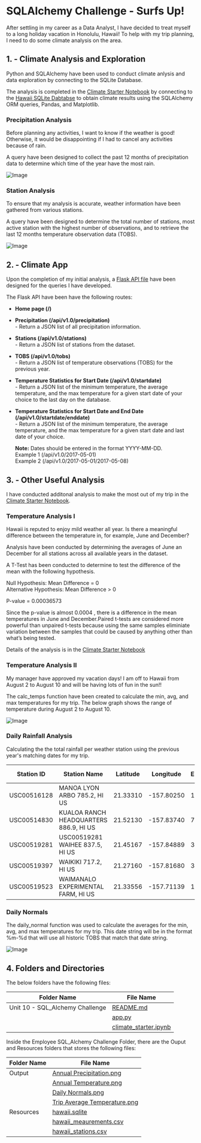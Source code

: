 # SQLAlchemy Challenge - Surfs Up!

After settling in my career as a Data Analyst, I have decided to treat myself to a long holiday vacation in Honolulu, Hawaii! To help with my trip planning, I need to do some climate analysis on the area.

## **1. - Climate Analysis and Exploration**

Python and SQLAlchemy have been used to conduct climate anlysis and data exploration by connecting to the SQLite Database. 

The analysis is completed in the [Climate Starter Notebook](https://github.com/cecileung1208/Homework/blob/master/Unit%2010%20-%20SQL_Alchemy%20Challenge/climate_starter.ipynb) by connecting to the [Hawaii SQLite Dabtabse](https://github.com/cecileung1208/Homework/blob/master/Unit%2010%20-%20SQL_Alchemy%20Challenge/Resources/hawaii.sqlite) to obtain climate results using the SQLAlchemy ORM queries, Pandas, and Matplotlib.


### **Precipitation Analysis**

Before planning any activities, I want to know if the weather is good!  Otherwise, it would be disappointing if I had to cancel any activities because of rain.

A query have been designed to collect the past 12 months of precipitation data to determine which time of the year have the most rain.

![Image](https://github.com/cecileung1208/Homework/blob/master/Unit%2010%20-%20SQL_Alchemy%20Challenge/Output%20Files/Annual%20Precipitation.png)

### **Station Analysis**

To ensure that my analysis is accurate, weather information have been gathered from various stations.  

A query have been designed to determine the total number of stations, most active station with the highest number of observations, and to retrieve the last 12 months temperature observation data (TOBS).


![Image](https://github.com/cecileung1208/Homework/blob/master/Unit%2010%20-%20SQL_Alchemy%20Challenge/Output%20Files/Annual%20Temperature.png)


## **2. - Climate App**

Upon the completion of my initial analysis, a [Flask API file](https://github.com/cecileung1208/Homework/blob/master/Unit%2010%20-%20SQL_Alchemy%20Challenge/app.py) have been designed for the queries I have developed.

The Flask API have been have the following routes:


* **Home page (/)**

* **Precipitation (/api/v1.0/precipitation)**<br/> - Return a JSON list of all precipitation information.
    
* **Stations (/api/v1.0/stations)**<br/> - Return a JSON list of stations from the dataset.
  
* **TOBS (/api/v1.0/tobs)** <br/> - Return a JSON list of temperature observations (TOBS) for the previous year.
  
* **Temperature Statistics for Start Date (/api/v1.0/startdate)**<br/> - Return a JSON list of the minimum temperature, the average temperature, and the max temperature for a given start date of your choice to the last day on the database.
  
* **Temperature Statistics for Start Date and End Date (/api/v1.0/startdate/enddate)**<br/> - Return a JSON list of the minimum temperature, the average temperature, and the max temperature for a given start date and last date of your choice. 
  
  **Note:**  Dates should be entered in the format YYYY-MM-DD.<br/>
         Example 1 (/api/v1.0/2017-05-01)<br/>
         Example 2 (/api/v1.0/2017-05-01/2017-05-08)<br/>
         
  
## **3. - Other Useful Analysis**

I have conducted additonal analysis to make the most out of my trip in the [Climate Starter Notebook](https://github.com/cecileung1208/Homework/blob/master/Unit%2010%20-%20SQL_Alchemy%20Challenge/climate_starter.ipynb).

### **Temperature Analysis I**

Hawaii is reputed to enjoy mild weather all year. Is there a meaningful difference between the temperature in, for example, June and December?

Analysis have been conducted by determining the averages of June an December for all stations across all available years in the dataset. 

A T-Test has been conducted to determine to test the difference of the mean with the following hypothesis.

Null Hypothesis: Mean Difference = 0<br/>
Alternative Hypothesis: Mean Difference > 0<br/>

P-value = 0.00036573

Since the p-value is almost 0.0004 , there is a difference in the mean temperatures in June and December.Paired t-tests are considered more powerful than unpaired t-tests because using the same samples eliminiate variation between the samples that could be caused by anything other than what’s being tested.

Details of the analysis is in the [Climate Starter Notebook](https://github.com/cecileung1208/Homework/blob/master/Unit%2010%20-%20SQL_Alchemy%20Challenge/climate_starter.ipynb)

### **Temperature Analysis II**

My manager have approved my vacation days!  I am off to Hawaii from August 2 to August 10 and will be having lots of fun in the sun!!

The calc_temps function have been created to calculate the min, avg, and max temperatures for my trip.  The below graph shows the range of temperature during August 2 to August 10.

![Image](https://github.com/cecileung1208/Homework/blob/master/Unit%2010%20-%20SQL_Alchemy%20Challenge/Output%20Files/Trip%20Average%20Temperature.png)

### **Daily Rainfall Analysis**

Calculating the the total rainfall per weather station using the previous year's matching dates for my trip.

| Station ID    | Station Name | Latitude | Longitude | Elevation | Total Rainfall |
| ------------- | ------------- | ------------- | ------------- | ------------- | ------------- |
| USC00516128    | MANOA LYON ARBO 785.2, HI US | 21.33310 | -157.80250| 152.4 | 0.92 |
| USC00514830    | KUALOA RANCH HEADQUARTERS 886.9, HI US | 21.52130 | -157.83740 | 7.0 | 0.2 |
| USC00519281    | USC00519281	WAIHEE 837.5, HI US | 21.45167 | -157.84889 | 32.9 | 0.06 |
| USC00519397    | WAIKIKI 717.2, HI US | 21.27160 | -157.81680 | 3.0 | 0.02 |
| USC00519523    | WAIMANALO EXPERIMENTAL FARM, HI US | 21.33556 | -157.71139 | 19.5 | 0.00 |


### **Daily Normals**

The daily_normal function was used to calculate the averages for the min, avg, and max temperatures for my trip.  This date string will be in the format %m-%d that will use all historic TOBS that match that date string.

![Image](https://github.com/cecileung1208/Homework/blob/master/Unit%2010%20-%20SQL_Alchemy%20Challenge/Output%20Files/Daily%20Normals.png)


## **4.  Folders and Directories**

The below folders have the following files:

| Folder Name    | File Name |
| ------------- | ------------- |
| Unit 10 - SQL_Alchemy Challenge  | [README.md](https://github.com/cecileung1208/Homework/blob/master/Unit%2010%20-%20SQL_Alchemy%20Challenge/README.md)  |
|                                  | [app.py](https://github.com/cecileung1208/Homework/blob/master/Unit%2010%20-%20SQL_Alchemy%20Challenge/app.py) |
|                                  | [climate_starter.ipynb](https://github.com/cecileung1208/Homework/blob/master/Unit%2010%20-%20SQL_Alchemy%20Challenge/climate_starter.ipynb)|

Inside the Employee SQL_Alchemy Challenge Folder, there are the Ouput and Resources folders that stores the following files:

| Folder Name    | File Name |
| ------------- | ------------- |
| Output        | [Annual Precipitation.png](https://github.com/cecileung1208/Homework/blob/master/Unit%2010%20-%20SQL_Alchemy%20Challenge/Output%20Files/Annual%20Precipitation.png)|
|               | [Annual Temperature.png](https://github.com/cecileung1208/Homework/blob/master/Unit%2010%20-%20SQL_Alchemy%20Challenge/Output%20Files/Annual%20Temperature.png)|
|               | [Daily Normals.png](https://github.com/cecileung1208/Homework/blob/master/Unit%2010%20-%20SQL_Alchemy%20Challenge/Output%20Files/Daily%20Normals.png)  |
|               | [Trip Average Temperature.png](https://github.com/cecileung1208/Homework/blob/master/Unit%2010%20-%20SQL_Alchemy%20Challenge/Output%20Files/Trip%20Average%20Temperature.png)  |
| Resources   | [hawaii.sqlite](https://github.com/cecileung1208/Homework/blob/master/Unit%2010%20-%20SQL_Alchemy%20Challenge/Resources/hawaii.sqlite)  |
|             | [hawaii_meaurements.csv](https://github.com/cecileung1208/Homework/blob/master/Unit%2010%20-%20SQL_Alchemy%20Challenge/Resources/hawaii_measurements.csv)  |
|             | [hawaii_stations.csv](https://github.com/cecileung1208/Homework/blob/master/Unit%2010%20-%20SQL_Alchemy%20Challenge/Resources/hawaii_stations.csv)  |
